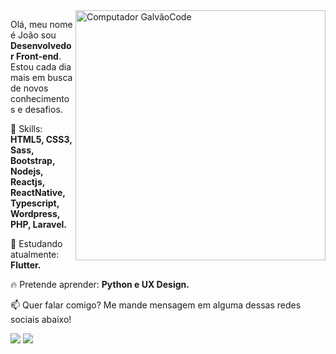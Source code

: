 <img src="https://raw.githubusercontent.com/MicaelliMedeiros/micaellimedeiros/master/image/computer-illustration.png" min-width="400px" max-width="400px" width="400px" align="right" alt="Computador GalvãoCode">

<p align="left">
  Olá, meu nome é João sou <strong>Desenvolvedor Front-end</strong>.<br>
  Estou cada dia mais em busca de novos conhecimentos e desafios. 
</p>

<p align="left">
  🚀 Skills: <strong>HTML5, CSS3, Sass, Bootstrap, Nodejs, Reactjs, ReactNative, Typescript, Wordpress, PHP, Laravel.</strong>
</p>

<p align="left">
  🌈 Estudando atualmente: <strong>Flutter.</strong>
</p>

<p align="left">
  🔥 Pretende aprender: <strong>Python e UX Design.</strong>
</p>

<p align="left">
📫  Quer falar comigo? Me mande mensagem em alguma dessas redes sociais abaixo!
</p>

<p align="left">
<a href="mailto:galvaopp@gmail.com" alt="Gmail">
<img src="https://img.shields.io/badge/-galvaopp@gmail.com-e34c41?style=flat-square&labelColor=e34c41&logo=gmail&logoColor=white&link=galvaopp@gmail.com" /></a>
  
<a href="https://www.linkedin.com/in/jo%C3%A3o-victor-galv%C3%A3o-modesto-38713b83/" alt="Linkedin">
<img src="https://img.shields.io/badge/-João%20Galvão-blue?style=flat-square&logo=Linkedin&logoColor=white&link=https://www.linkedin.com/in/jo%C3%A3o-victor-galv%C3%A3o-modesto-38713b83/" /></a>
  
 </p>
 
 
